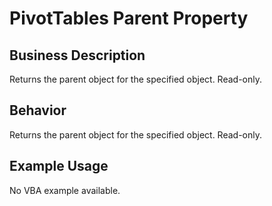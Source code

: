 # PivotTables Parent Property

## Business Description
Returns the parent object for the specified object. Read-only.

## Behavior
Returns the parent object for the specified object. Read-only.

## Example Usage
No VBA example available.